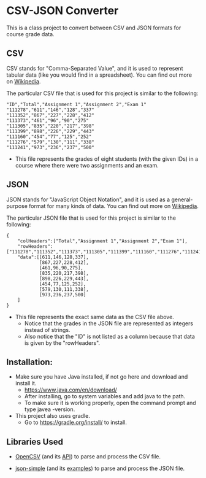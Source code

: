 # CSV-JSON Converter
This is a class project to convert between CSV and JSON formats for course grade data. 

## CSV
CSV stands for "Comma-Separated Value", and it is used to represent tabular data (like you would find in a spreadsheet). You can find out more on [Wikipedia](https://en.wikipedia.org/wiki/Comma-separated_values).

The particular CSV file that is used for this project is similar to the following:

    "ID","Total","Assignment 1","Assignment 2","Exam 1"
    "111278","611","146","128","337"
    "111352","867","227","228","412"
    "111373","461","96","90","275"
    "111305","835","220","217","398"
    "111399","898","226","229","443"
    "111160","454","77","125","252"
    "111276","579","130","111","338"
    "111241","973","236","237","500"

- This file represents the grades of eight students (with the given IDs) in a course where there were two assignments and an exam.
    
## JSON
JSON stands for "JavaScript Object Notation", and it is used as a general-purpose format for many kinds of data. You can find out more on [Wikipedia](https://en.wikipedia.org/wiki/JSON).

The particular JSON file that is used for this project is similar to the following:

    {
        "colHeaders":["Total","Assignment 1","Assignment 2","Exam 1"],
        "rowHeaders":["111278","111352","111373","111305","111399","111160","111276","111241"],
        "data":[[611,146,128,337],
                [867,227,228,412],
                [461,96,90,275],
                [835,220,217,398],
                [898,226,229,443],
                [454,77,125,252],
                [579,130,111,338],
                [973,236,237,500]
        ]
    }

- This file represents the exact same data as the CSV file above. 
    - Notice that the grades in the JSON file are represented as integers instead of strings. 
    - Also notice that the "ID" is not listed as a column because that data is given by the "rowHeaders".

## Installation: 
- Make sure you have Java installed, if not go here and download and install it.
    - https://www.java.com/en/download/
    - After installing, go to system variables and add java to the path.
    - To make sure it is working properly, open the command prompt and type javea -version.
- This project also uses gradle.
    - Go to https://gradle.org/install/ to install. 
    
## Libraries Used
- [OpenCSV](http://opencsv.sourceforge.net/) (and its [API](http://opencsv.sourceforge.net/apidocs/)) to parse and process the CSV file.

- [json-simple](https://code.google.com/archive/p/json-simple/) (and its [examples](https://code.google.com/archive/p/json-simple/wikis)) to parse and process the JSON file.

